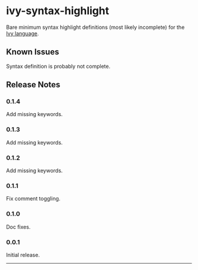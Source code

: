 # ivy-syntax-highlight

Bare minimum syntax highlight definitions (most likely incomplete) for the [Ivy language](https://microsoft.github.io/ivy/language.html).

## Known Issues

Syntax definition is probably not complete.

## Release Notes
### 0.1.4
Add missing keywords.
### 0.1.3
Add missing keywords.
### 0.1.2
Add missing keywords.

### 0.1.1
Fix comment toggling.
### 0.1.0
Doc fixes.
### 0.0.1

Initial release.

-----------------------------------------------------------------------------------------------------------

